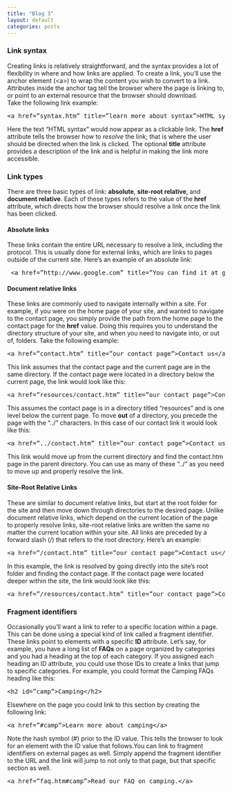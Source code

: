 ```yaml
---
title: "Blog 3"
layout: default
categories: posts
---
```

<h3>Link syntax</h3>
          <p>Creating links is relatively straightforward, and the syntax
            provides a lot of flexibility in where and how links are applied. To
            create a link, you&rsquo;ll use the anchor element (&lt;a&gt;) to
            wrap the content you wish to convert to a link.&nbsp; Attributes
            inside the anchor tag tell the browser where the page is linking to,
            or point to an external resource that the browser should
            download.<br />
            Take the following link example:</p>
          <pre>&lt;a href=&rdquo;syntax.htm&rdquo; title=&rdquo;learn more about syntax&rdquo;&gt;HTML syntax&lt;/a&gt;</pre>
          <p>
            Here the text &ldquo;HTML syntax&rdquo; would now appear as a
            clickable link. The <b>href</b> attribute tells the browser how to
            <em>resolve</em> the link; that is where the user should be directed
            when the link is clicked. The optional <b>title</b> attribute
            provides a description of the link and is helpful in making the link
            more accessible.
          </p>
        </section>
        <section>
          <h3>Link types</h3>
          <p>There are three basic types of link: <b>absolute</b>,
            <b>site-root relative</b>, and <b>document relative</b>. Each of
            these types refers to the value of the <b>href</b> attribute, which
            directs how the browser should resolve a link once the link has been
            clicked.</p>
          <h4>Absolute links</h4>
          <p>These links contain the entire URL necessary to resolve a link,
            including the protocol. This is usually done for external links,
            which are links to pages outside of the current site. Here&rsquo;s
            an example of an absolute link:</p>
          <pre> &lt;a href=&rdquo;http://www.google.com&rdquo; title=&rdquo;You can find it at google.com!&rdquo;&gt;google.com&lt;/a&gt;</pre>
          <h4>Document relative links</h4>
          <p>
            These links are commonly used to navigate internally within a site.
            For example, if you were on the home page of your site, and wanted
            to navigate to the contact page, you simply provide the path from
            the home page to the contact page for the <b>href</b> value. Doing
            this requires you to understand the directory structure of your
            site, and when you need to navigate into, or out of, folders. Take
            the following example:
          </p>
          <pre>
&lt;a href=&rdquo;contact.htm&rdquo; title=&rdquo;our contact page&rdquo;&gt;Contact us&lt;/a&gt;</pre
          >
          <p>
            This link assumes that the contact page and the current page are in
            the same directory. If the contact page were located in a directory
            below the current page, the link would look like this:
          </p>
          <pre>
&lt;a href=&rdquo;resources/contact.htm&rdquo; title=&rdquo;our contact page&rdquo;&gt;Contact us&lt;/a&gt;</pre
          >
          <p>
            This assumes the contact page is in a directory titled
            &ldquo;resources&rdquo; and is one level below the current page. To
            move <b>out</b> of a directory, you precede the page with the
            &ldquo;../&rdquo; characters. In this case of our contact link it
            would look like this:
          </p>
          <pre>
&lt;a href=&rdquo;../contact.htm&rdquo; title=&rdquo;our contact page&rdquo;&gt;Contact us&lt;/a&gt;</pre
          >
          <p>
            This link would move up from the current directory and find the
            contact.htm page in the parent directory. You can use as many of
            these &ldquo;../&rdquo; as you need to move up and properly resolve
            the link.
          </p>
          <h4>Site-Root Relative Links</h4>
          <p>
            These are similar to document relative links, but start at the root
            folder for the site and then move down through directories to the
            desired page. Unlike document relative links, which depend on the
            current location of the page to properly resolve links, site-root
            relative links are written the same no matter the current location
            within your site. All links are preceded by a forward slash (/) that
            refers to the root directory. Here&rsquo;s an example:
          </p>
          <pre>
&lt;a href=&rdquo;/contact.htm&rdquo; title=&rdquo;our contact page&rdquo;&gt;Contact us&lt;/a&gt;</pre
          >
          <p>
            In this example, the link is resolved by going directly into the
            site&rsquo;s root folder and finding the contact page. If the
            contact page were located deeper within the site, the link would
            look like this:
          </p>
          <pre>
&lt;a href=&rdquo;/resources/contact.htm&rdquo; title=&rdquo;our contact page&rdquo;&gt;Contact us&lt;/a&gt;</pre
          >
        </section>
        <section>
          <h3>Fragment identifiers</h3>
          <p>
            Occasionally you&rsquo;ll want a link to refer to a specific
            location within a page. This can be done using a special kind of
            link called a fragment identifier. These links point to elements
            with a specific <b>ID</b> attribute. Let&rsquo;s say, for example,
            you have a long list of <b>FAQs</b> on a page organized by
            categories and you had a heading at the top of each category. If you
            assigned each heading an ID attribute, you could use those IDs to
            create a links that jump to specific categories. For example, you
            could format the Camping FAQs heading like this:
          </p>
          <pre>&lt;h2 id=&rdquo;camp&rdquo;&gt;Camping&lt;/h2&gt;</pre>
          <p>
            Elsewhere on the page you could link to this section by creating the
            following link:
          </p>
          <pre>
&lt;a href=&rdquo;#camp&rdquo;&gt;Learn more about camping&lt;/a&gt;</pre
          >
          <p>
            Note the hash symbol (#) prior to the ID value. This tells the
            browser to look for an element with the ID value that follows.You
            can link to fragment identifiers on external pages as well. Simply
            append the fragment identifier to the URL and the link will jump to
            not only to that page, but that specific section as well.
          </p>
          <pre>
&lt;a href=&rdquo;faq.htm#camp&rdquo;&gt;Read our FAQ on camping.&lt;/a&gt;</pre
          >

